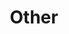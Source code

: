 ---
title: "Other"
description: "Content that does not fall into any other popular or common category"
slug: "Other"
image: "image.png"
---